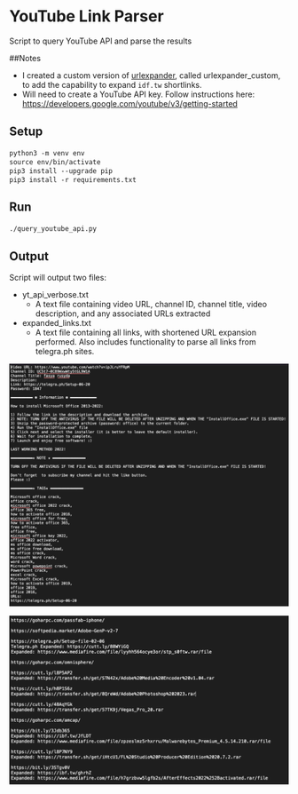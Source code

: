 # YouTube Link Parser
Script to query YouTube API and parse the results

##Notes
- I created a custom version of [urlexpander](https://github.com/SMAPPNYU/urlExpander), called urlexpander_custom, to add the capability to expand `idf.tw` shortlinks.
- Will need to create a YouTube API key. Follow instructions here: https://developers.google.com/youtube/v3/getting-started


## Setup

```
python3 -m venv env
source env/bin/activate
pip3 install --upgrade pip
pip3 install -r requirements.txt
```

## Run

```bash
./query_youtube_api.py
```

## Output

Script will output two files:
  - yt_api_verbose.txt
    - A text file containing video URL, channel ID, channel title, video description, and any associated URLs extracted
  - expanded_links.txt
    - A text file containing all links, with shortened URL expansion performed. Also includes functionality to parse all links from telegra.ph sites.
  
![Example yt_api_verbose.txt](verbose_output.png)

![Example expanded_links.txt](expanded_output.png)
